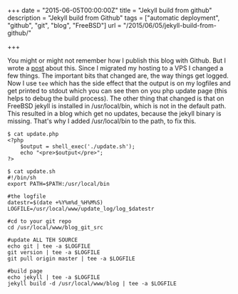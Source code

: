 +++
date = "2015-06-05T00:00:00Z"
title = "Jekyll build from github"
description = "Jekyll build from Github"
tags = ["automatic deployment", "github", "git", "blog", "FreeBSD"]
url = "/2015/06/05/jekyll-build-from-github/"

+++

You might or might not remember how I publish this blog with Github. But I wrote a [post][1] about this.
Since I migrated my hosting to a VPS I changed a few things.
The important bits that changed are, the way things get logged. Now I use `tee` which has the side effect that 
the output is on my logfiles and get printed to stdout which you can see then on you php update page (this helps to debug the build process). 
The other thing that changed is that on FreeBSD jekyll is installed in /usr/local/bin, which is not in the default path. This 
resulted in a blog which get no updates, because the jekyll binary is missing. That's why I added /usr/local/bin to the path, to fix this. 


```
$ cat update.php
<?php
	$output = shell_exec('./update.sh');
	echo "<pre>$output</pre>"; 
?>
```

```
$ cat update.sh
#!/bin/sh
export PATH=$PATH:/usr/local/bin

#the logfile
datestr=$(date +%Y%m%d_%H%M%S)
LOGFILE=/usr/local/www/update_log/log_$datestr

#cd to your git repo
cd /usr/local/www/blog_git_src

#update ALL TEH SOURCE
echo git | tee -a $LOGFILE
git version | tee -a $LOGFILE
git pull origin master | tee -a $LOGFILE

#build page
echo jekyll | tee -a $LOGFILE
jekyll build -d /usr/local/www/blog | tee -a $LOGFILE
```


  [1]: /blog/2013/11/24/Publish-with-Github